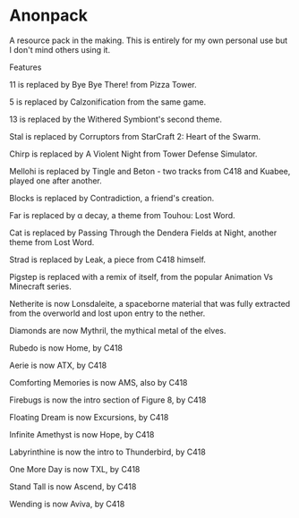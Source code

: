 # Anonpack
A resource pack in the making. This is entirely for my own personal use but I don't mind others using it.



Features


11 is replaced by Bye Bye There! from Pizza Tower.

5 is replaced by Calzonification from the same game.

13 is replaced by the Withered Symbiont's second theme.

Stal is replaced by Corruptors from StarCraft 2: Heart of the Swarm.

Chirp is replaced by A Violent Night from Tower Defense Simulator.

Mellohi is replaced by Tingle and Beton - two tracks from C418 and Kuabee, played one after another.

Blocks is replaced by Contradiction, a friend's creation.

Far is replaced by α decay, a theme from Touhou: Lost Word.

Cat is replaced by Passing Through the Dendera Fields at Night, another theme from Lost Word.

Strad is replaced by Leak, a piece from C418 himself.

Pigstep is replaced with a remix of itself, from the popular Animation Vs Minecraft series.

Netherite is now Lonsdaleite, a spaceborne material that was fully extracted from the overworld and lost upon entry to the nether.

Diamonds are now Mythril, the mythical metal of the elves.


Rubedo is now Home, by C418

Aerie is now ATX, by C418

Comforting Memories is now AMS, also by C418

Firebugs is now the intro section of Figure 8, by C418

Floating Dream is now Excursions, by C418

Infinite Amethyst is now Hope, by C418

Labyrinthine is now the intro to Thunderbird, by C418

One More Day is now TXL, by C418

Stand Tall is now Ascend, by C418

Wending is now Aviva, by C418